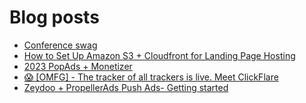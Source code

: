 # Blog posts
<!-- BLOG-POST-LIST:START -->
- [Conference swag](https://afflift.com/f/threads/conference-swag.10382/)
- [How to Set Up Amazon S3 + Cloudfront for Landing Page Hosting](https://afflift.com/f/threads/how-to-set-up-amazon-s3-cloudfront-for-landing-page-hosting.6906/)
- [2023 PopAds + Monetizer](https://afflift.com/f/threads/2023-popads-monetizer.10185/)
- [😱 [OMFG] - The tracker of all trackers is live. Meet ClickFlare](https://afflift.com/f/threads/%F0%9F%98%B1-omfg-the-tracker-of-all-trackers-is-live-meet-clickflare.9851/)
- [Zeydoo + PropellerAds Push Ads- Getting started](https://afflift.com/f/threads/zeydoo-propellerads-push-ads-getting-started.10385/)
<!-- BLOG-POST-LIST:END -->
